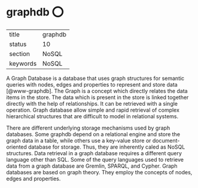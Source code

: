 # graphdb :o:


|          |             |
| -------- | ----------- |
| title    | graphdb     | 
| status   | 10          |
| section  | NoSQL       |
| keywords | NoSQL       |



A Graph Database is a database that uses graph structures for semantic
queries with nodes, edges and properties to represent and store data
 [@www-graphdb]. The Graph is a concept which directly relates the
data items in the store.  The data which is present in the store is
linked together directly with the help of relationships. It can be
retrieved with a single operation.  Graph database allow simple and
rapid retrieval of complex hierarchical structures that are difficult
to model in relational systems.

There are different underlying storage mechanisms used by graph
databases.  Some graphdb depend on a relational engine and store the
graph data in a table, while others use a key-value store or
document-oriented database for storage. Thus, they are inherently
caled as NoSQL structures.  Data retrieval in a graph database
requires a different query language other than SQL. Some of the query
languages used to retrieve data from a graph database are Gremlin,
SPARQL, and Cypher.  Graph databases are based on graph theory. They
employ the concepts of nodes, edges and properties.


     
